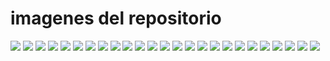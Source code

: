 # imagenes del repositorio



![](img/img%201.png)
![](img/img%202.png)
![](img/img%203.png)
![](img/img%204.png)
![](img/img%205.png)
![](img/img%206.png)
![](img/img%207.png)
![](img/img%208.png)
![](img/img%209.png)
![](img/img%2010.png)
![](img/img%2011.png)
![](img/img%2012.png)
![](img/img%2013.png)
![](img/img%2014.png)
![](img/img%2015.png)
![](img/img%2016.png)
![](img/img%2017.png)
![](img/img%2018.png)
![](img/img%2019.png)
![](img/img%2020.png)
![](img/img%2021.png)
![](img/img%2022.png)
![](img/img%2023.png)
![](img/img%2024.png)
![](img/img%2025.png)